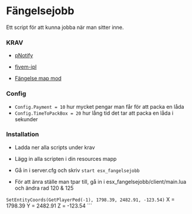 # Fängelsejobb
Ett script för att kunna jobba när man sitter inne.

### KRAV

 - [pNotify](https://github.com/Nick78111/pNotify)
 
 - [fivem-ipl](https://github.com/ESX-PUBLIC/fivem-ipl)
 
 - [Fängelse map mod](https://www.gta5-mods.com/maps/jail-stuart688)

### Config

 - ```Config.Payment = 10``` hur mycket pengar man får för att packa en låda
 - ```Config.TimeToPackBox = 20``` hur lång tid det tar att packa en låda i sekunder

### Installation

 - Ladda ner alla scripts under krav
 
 - Lägg in alla scripten i din resources mapp
 
 - Gå in i server.cfg och skriv ``` start esx_fangelsejobb ```
 
 - För att änra ställe man tpar till, gå in i esx_fangelsejobb/client/main.lua och ändra rad 120 & 125 
 
 ``` SetEntityCoords(GetPlayerPed(-1), 1798.39, 2482.91, -123.54) ``` X = 1798.39 Y = 2482.91 Z = -123.54 ```
